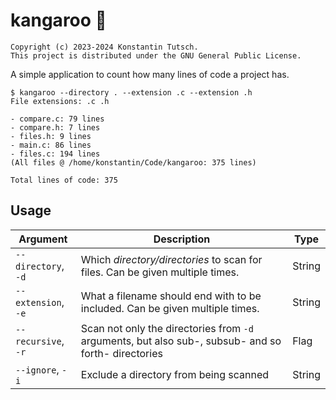 # kangaroo 🦘

```
Copyright (c) 2023-2024 Konstantin Tutsch.
This project is distributed under the GNU General Public License.
```

A simple application to count how many lines of code a project has.

```
$ kangaroo --directory . --extension .c --extension .h
File extensions: .c .h

- compare.c: 79 lines
- compare.h: 7 lines
- files.h: 9 lines
- main.c: 86 lines
- files.c: 194 lines
(All files @ /home/konstantin/Code/kangaroo: 375 lines)

Total lines of code: 375
```

## Usage

| Argument                | Description                                                                                         | Type   |
| ----------------------- | --------------------------------------------------------------------------------------------------- | ------ |
| `--directory`, `-d`     | Which *directory/directories* to scan for files. Can be given multiple times.                       | String |
| `--extension`, `-e`     | What a filename should end with to be included. Can be given multiple times.                        | String |
| `--recursive`, `-r`     | Scan not only the directories from `-d` arguments, but also sub-, subsub- and so forth- directories | Flag   |
| `--ignore`, `-i`        | Exclude a directory from being scanned                                                              | String |
